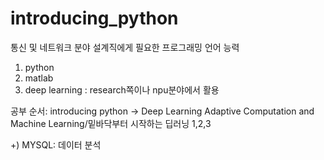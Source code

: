 # introducing_python
통신 및 네트워크 분야 설계직에게 필요한 프로그래밍 언어 능력
1. python
2. matlab
3. deep learning : research쪽이나 npu분야에서 활용

공부 순서: introducing python -> Deep Learning Adaptive Computation and Machine Learning/밑바닥부터 시작하는 딥러닝 1,2,3

+) MYSQL: 데이터 분석
